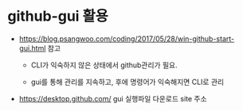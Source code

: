 # github-gui 활용

- <https://blog.psangwoo.com/coding/2017/05/28/win-github-start-gui.html> 참고

  - CLI가 익숙하지 않은 상태에서 github관리가 필요.

  - gui를 통해 관리를 지속하고, 후에 명령어가 익숙해지면 CLI로 관리

    

- <https://desktop.github.com/> gui 실행파일 다운로드 site 주소

  